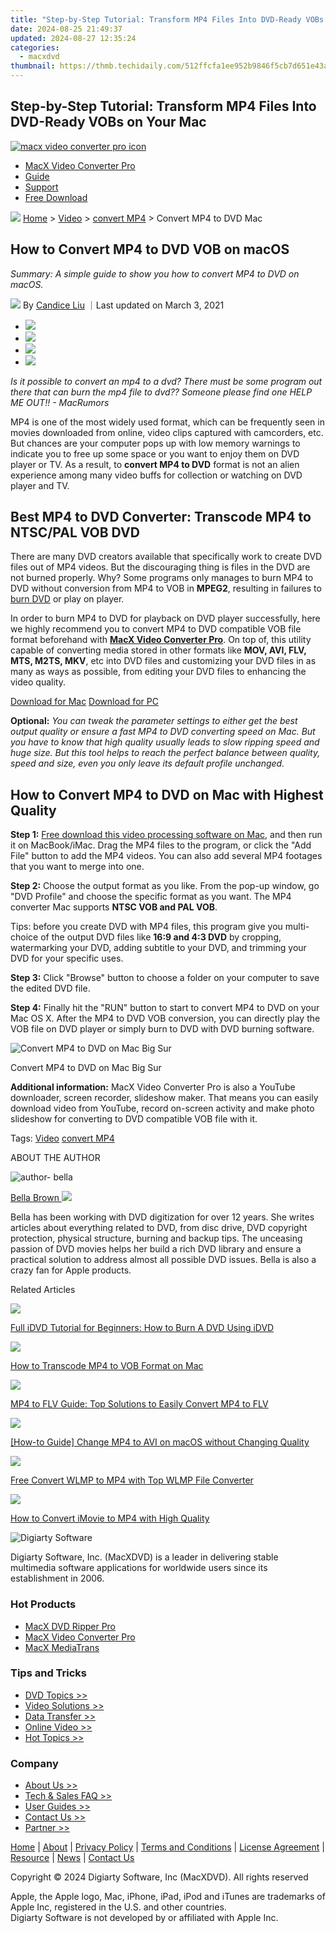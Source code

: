 ```yaml
---
title: "Step-by-Step Tutorial: Transform MP4 Files Into DVD-Ready VOBs on Your Mac"
date: 2024-08-25 21:49:37
updated: 2024-08-27 12:35:24
categories:
  - macxdvd
thumbnail: https://thmb.techidaily.com/512ffcfa1ee952b9846f5cb7d651e43a3e26903ab25eda358cd1badd2bb5aa9c.jpg
---
```


## Step-by-Step Tutorial: Transform MP4 Files Into DVD-Ready VOBs on Your Mac

[![macx video converter pro icon](https://www.macxdvd.com/mac-dvd-video-converter-how-to/../image-style/new-seo/icon11.png)](https://tools.techidaily.com/macxdvd/products/)

* [MacX Video Converter Pro](https://tools.techidaily.com/macxdvd/products/)
* [Guide](https://tools.techidaily.com/macxdvd/products/)
* [Support](https://tools.techidaily.com/macxdvd/products/)
* [Free Download](https://tools.techidaily.com/macxdvd/products/)



![](https://www.macxdvd.com/mac-dvd-video-converter-how-to/../image-style/new-seo/icon7.png) [Home](https://tools.techidaily.com/macxdvd/products/) \> [Video](https://tools.techidaily.com/macxdvd/products/) \> [convert MP4](https://tools.techidaily.com/macxdvd/products/) \> Convert MP4 to DVD Mac

## How to Convert MP4 to DVD VOB on macOS 



_Summary: A simple guide to show you how to convert MP4 to DVD on macOS._ 

![](https://www.macxdvd.com/mac-dvd-video-converter-how-to/../image-style/new-seo/icon6.png) By [Candice Liu](https://tools.techidaily.com/macxdvd/products/) ｜Last updated on March 3, 2021 

* [![](https://www.macxdvd.com/mac-dvd-video-converter-how-to/../image-style/new-seo/share-fa.jpg)](https://www.facebook.com/sharer/sharer.php?u=https://www.macxdvd.com/mac-dvd-video-converter-how-to/convert-mp4-to-dvd-mac.htm)
* [![](https://www.macxdvd.com/mac-dvd-video-converter-how-to/../image-style/new-seo/share-tw.jpg)](https://twitter.com/intent/tweet?url=https://www.macxdvd.com/mac-dvd-video-converter-how-to/convert-mp4-to-dvd-mac.htm)
* [![](https://www.macxdvd.com/mac-dvd-video-converter-how-to/../image-style/new-seo/share-email.jpg)](https://www.macxdvd.com/mac-dvd-video-converter-how-to/mailto:info@example.com?&subject=&body=https://www.macxdvd.com/mac-dvd-video-converter-how-to/convert-mp4-to-dvd-mac.htm)
* [![](https://www.macxdvd.com/mac-dvd-video-converter-how-to/../image-style/new-seo/share-in.jpg)](https://www.linkedin.com/shareArticle?mini=true&url=https://www.macxdvd.com/mac-dvd-video-converter-how-to/convert-mp4-to-dvd-mac.htm&title=&summary=https://www.macxdvd.com/mac-dvd-video-converter-how-to/convert-mp4-to-dvd-mac.htm&source=)

_Is it possible to convert an mp4 to a dvd? There must be some program out there that can burn the mp4 file to dvd?? Someone please find one HELP ME OUT!! \- MacRumors_ 

MP4 is one of the most widely used format, which can be frequently seen in movies downloaded from online, video clips captured with camcorders, etc. But chances are your computer pops up with low memory warnings to indicate you to free up some space or you want to enjoy them on DVD player or TV. As a result, to **convert MP4 to DVD** format is not an alien experience among many video buffs for collection or watching on DVD player and TV. 

## Best MP4 to DVD Converter: Transcode MP4 to NTSC/PAL VOB DVD

There are many DVD creators available that specifically work to create DVD files out of MP4 videos. But the discouraging thing is files in the DVD are not burned properly. Why? Some programs only manages to burn MP4 to DVD without conversion from MP4 to VOB in **MPEG2**, resulting in failures to [burn DVD](https://tools.techidaily.com/macxdvd/products/) or play on player. 

In order to burn MP4 to DVD for playback on DVD player successfully, here we highly recommend you to convert MP4 to DVD compatible VOB file format beforehand with [**MacX Video Converter Pro**](https://tools.techidaily.com/macxdvd/products/). On top of, this utility capable of converting media stored in other formats like **MOV, AVI, FLV, MTS, M2TS, MKV**, etc into DVD files and customizing your DVD files in as many as ways as possible, from editing your DVD files to enhancing the video quality. 

[Download for Mac](https://tools.techidaily.com/macxdvd/products/) [Download for PC](https://tools.techidaily.com/macxdvd/products/) 

**Optional:** _You can tweak the parameter settings to either get the best output quality or ensure a fast MP4 to DVD converting speed on Mac. But you have to know that high quality usually leads to slow ripping speed and huge size. But this tool helps to reach the perfect balance between quality, speed and size, even you only leave its default profile unchanged._ 

## How to Convert MP4 to DVD on Mac with Highest Quality

**Step 1:** [Free download this video processing software on Mac](https://tools.techidaily.com/macxdvd/products/), and then run it on MacBook/iMac. Drag the MP4 files to the program, or click the "Add File" button to add the MP4 videos. You can also add several MP4 footages that you want to merge into one. 

**Step 2:** Choose the output format as you like. From the pop-up window, go "DVD Profile" and choose the specific format as you want. The MP4 converter Mac supports **NTSC VOB and PAL VOB**. 

Tips: before you create DVD with MP4 files, this program give you multi-choice of the output DVD files like **16:9 and 4:3 DVD** by cropping, watermarking your DVD, adding subtitle to your DVD, and trimming your DVD for your specific uses. 

**Step 3:**  Click "Browse" button to choose a folder on your computer to save the edited DVD file. 

**Step 4:**  Finally hit the "RUN" button to start to convert MP4 to DVD on your Mac OS X. After the MP4 to DVD VOB conversion, you can directly play the VOB file on DVD player or simply burn to DVD with DVD burning software. 

![Convert MP4 to DVD on Mac Big Sur](https://www.macxdvd.com/mac-dvd-video-converter-how-to/article-image/zxh-mvcp-dvd.png) 

Convert MP4 to DVD on Mac Big Sur 

**Additional information:** MacX Video Converter Pro is also a YouTube downloader, screen recorder, slideshow maker. That means you can easily download video from YouTube, record on-screen activity and make photo slideshow for converting to DVD compatible VOB file with it. 

Tags: [Video](https://tools.techidaily.com/macxdvd/products/) [convert MP4](https://tools.techidaily.com/macxdvd/products/) 

ABOUT THE AUTHOR

![author- bella](https://www.macxdvd.com/mac-dvd-video-converter-how-to/../image-style/new-seo/bella.png) 

[Bella Brown ![](https://www.macxdvd.com/mac-dvd-video-converter-how-to/../image-style/new-seo/share-in1.jpg)](https://www.linkedin.com/in/bella-brown-920145104/) 

Bella has been working with DVD digitization for over 12 years. She writes articles about everything related to DVD, from disc drive, DVD copyright protection, physical structure, burning and backup tips. The unceasing passion of DVD movies helps her build a rich DVD library and ensure a practical solution to address almost all possible DVD issues. Bella is also a crazy fan for Apple products.



Related Articles

![](https://www.macxdvd.com/mac-dvd-video-converter-how-to/../image-style/new-seo/pic7.jpg)

[Full iDVD Tutorial for Beginners: How to Burn A DVD Using iDVD](https://tools.techidaily.com/macxdvd/products/) 

![](https://www.macxdvd.com/mac-dvd-video-converter-how-to/../image-style/new-seo/pic6.jpg)

[How to Transcode MP4 to VOB Format on Mac](https://tools.techidaily.com/macxdvd/products/) 

![](https://www.macxdvd.com/mac-dvd-video-converter-how-to/../image-style/new-seo/pic5.jpg)

[MP4 to FLV Guide: Top Solutions to Easily Convert MP4 to FLV](https://tools.techidaily.com/macxdvd/products/) 

![](https://www.macxdvd.com/mac-dvd-video-converter-how-to/../image-style/new-seo/pic4.jpg)

[\[How-to Guide\] Change MP4 to AVI on macOS without Changing Quality](https://tools.techidaily.com/macxdvd/products/) 

![](https://www.macxdvd.com/mac-dvd-video-converter-how-to/../image-style/new-seo/pic3.jpg)

[Free Convert WLMP to MP4 with Top WLMP File Converter](https://tools.techidaily.com/macxdvd/products/) 

![](https://www.macxdvd.com/mac-dvd-video-converter-how-to/../image-style/new-seo/pic2.jpg)

[How to Convert iMovie to MP4 with High Quality](https://tools.techidaily.com/macxdvd/products/) 



![Digiarty Software](https://www.macxdvd.com/mac-dvd-video-converter-how-to/../icon/logo.png) 

Digiarty Software, Inc. (MacXDVD) is a leader in delivering stable multimedia software applications for worldwide users since its establishment in 2006.

### Hot Products

* [MacX DVD Ripper Pro](https://tools.techidaily.com/macxdvd/products/)
* [MacX Video Converter Pro](https://tools.techidaily.com/macxdvd/products/)
* [MacX MediaTrans](https://tools.techidaily.com/macxdvd/products/)

### Tips and Tricks

* [DVD Topics >>](https://tools.techidaily.com/macxdvd/products/)
* [Video Solutions >>](https://tools.techidaily.com/macxdvd/products/)
* [Data Transfer >>](https://tools.techidaily.com/macxdvd/products/)
* [Online Video >>](https://tools.techidaily.com/macxdvd/products/)
* [Hot Topics >>](https://tools.techidaily.com/macxdvd/products/)

### Company

* [About Us >>](https://tools.techidaily.com/macxdvd/products/)
* [Tech & Sales FAQ >>](https://tools.techidaily.com/macxdvd/products/)
* [User Guides >>](https://tools.techidaily.com/macxdvd/products/)
* [Contact Us >>](https://tools.techidaily.com/macxdvd/products/)
* [Partner >>](https://tools.techidaily.com/macxdvd/products/)



[Home](https://tools.techidaily.com/macxdvd/products/) | [About](https://tools.techidaily.com/macxdvd/products/) | [Privacy Policy](https://tools.techidaily.com/macxdvd/products/) | [Terms and Conditions](https://tools.techidaily.com/macxdvd/products/) | [License Agreement](https://tools.techidaily.com/macxdvd/products/) | [Resource](https://tools.techidaily.com/macxdvd/products/) | [News](https://tools.techidaily.com/macxdvd/products/) | [Contact Us](https://tools.techidaily.com/macxdvd/products/)

Copyright © 2024 Digiarty Software, Inc (MacXDVD). All rights reserved

Apple, the Apple logo, Mac, iPhone, iPad, iPod and iTunes are trademarks of Apple Inc, registered in the U.S. and other countries.  
Digiarty Software is not developed by or affiliated with Apple Inc.

<ins class="adsbygoogle"
     style="display:block"
     data-ad-format="autorelaxed"
     data-ad-client="ca-pub-7571918770474297"
     data-ad-slot="1223367746"></ins>



<ins class="adsbygoogle"
     style="display:block"
     data-ad-client="ca-pub-7571918770474297"
     data-ad-slot="8358498916"
     data-ad-format="auto"
     data-full-width-responsive="true"></ins>
